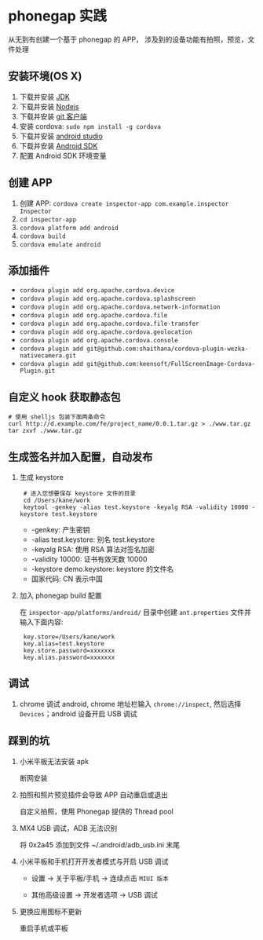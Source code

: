 # phonegap 实践
从无到有创建一个基于 phonegap 的 APP， 涉及到的设备功能有拍照，预览，文件处理

## 安装环境(OS X)

1. 下载并安装 [JDK](http://www.oracle.com/technetwork/cn/java/javase/downloads/index.html)
2. 下载并安装 [Nodejs](https://nodejs.org/)
3. 下载并安装 [git 客户端](http://git-scm.com/)
4. 安装 cordova: `sudo npm install -g cordova`
5. 下载并安装 [android studio](http://developer.android.com/tools/studio/index.html)
6. 下载并安装 [Android SDK](http://developer.android.com/sdk/index.html#Other)
7. 配置 Android SDK 环境变量

## 创建 APP

1. 创建 APP: `cordova create inspector-app com.example.inspector Inspector`
2. `cd inspector-app`
3. `cordova platform add android`
4. `cordova build`
5. `cordova emulate android`

## 添加插件

* `cordova plugin add org.apache.cordova.device`
* `cordova plugin add org.apache.cordova.splashscreen`
* `cordova plugin add org.apache.cordova.network-information`
* `cordova plugin add org.apache.cordova.file`
* `cordova plugin add org.apache.cordova.file-transfer`
* `cordova plugin add org.apache.cordova.geolocation`
* `cordova plugin add org.apache.cordova.console`
* `cordova plugin add git@github.com:shaithana/cordova-plugin-wezka-nativecamera.git`
* `cordova plugin add git@github.com:keensoft/FullScreenImage-Cordova-Plugin.git`

## 自定义 hook 获取静态包
	
	# 使用 shelljs 包装下面两条命令
	curl http://d.example.com/fe/project_name/0.0.1.tar.gz > ./www.tar.gz
	tar zxvf ./www.tar.gz

## 生成签名并加入配置，自动发布

1. 生成 keystore
	
		# 进入您想要保存 keystore 文件的目录
		cd /Users/kane/work 
		keytool -genkey -alias test.keystore -keyalg RSA -validity 10000 -keystore test.keystore
	
	* -genkey: 产生密钥
	* -alias test.keystore: 别名 test.keystore
	* -keyalg RSA: 使用 RSA 算法对签名加密
	* -validity 10000: 证书有效天数 10000
	* -keystore demo.keystore: keystore 的文件名
	* 国家代码: CN 表示中国


2. 加入 phonegap build 配置

	在 `inspector-app/platforms/android/` 目录中创建 `ant.properties` 文件并输入下面内容:
	
		key.store=/Users/kane/work
		key.alias=test.keystore
		key.store.password=xxxxxxx
		key.alias.password=xxxxxxx

## 调试

1. chrome 调试 android, chrome 地址栏输入 `chrome://inspect`, 然后选择 `Devices`；android 设备开启 USB 调试

## 踩到的坑

1. 小米平板无法安装 apk 

	断网安装
	
2. 拍照和照片预览插件会导致 APP 自动重启或退出

	自定义拍照，使用 Phonegap 提供的 Thread pool
	
3. MX4 USB 调试，ADB 无法识别

	将 0x2a45 添加到文件 ~/.android/adb_usb.ini 末尾

4. 小米平板和手机打开开发者模式与开启 USB 调试

	* 设置 -> 关于平板/手机 -> 连续点击 `MIUI 版本`
	
	* 其他高级设置 -> 开发者选项 -> USB 调试  
	
5. 更换应用图标不更新

	重启手机或平板
	
